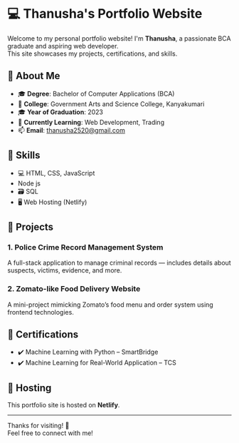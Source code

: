 # 💻 Thanusha's Portfolio Website

Welcome to my personal portfolio website! I'm **Thanusha**, a passionate BCA graduate and aspiring web developer.  
This site showcases my projects, certifications, and skills.

## 🌟 About Me

- 🎓 **Degree**: Bachelor of Computer Applications (BCA)  
- 🏫 **College**: Government Arts and Science College, Kanyakumari  
- 🎓 **Year of Graduation**: 2023  
- 🌱 **Currently Learning**: Web Development, Trading  
- 📫 **Email**: thanusha2520@gmail.com

## 🧠 Skills

- 💻 HTML, CSS, JavaScript
- Node js
- 🗃️ SQL 
- 🖥️ Web Hosting (Netlify)

## 💼 Projects

### 1. Police Crime Record Management System
A full-stack application to manage criminal records — includes details about suspects, victims, evidence, and more.

### 2. Zomato-like Food Delivery Website
A mini-project mimicking Zomato’s food menu and order system using frontend technologies.

## 📜 Certifications

- ✔️ Machine Learning with Python – SmartBridge
- ✔️ Machine Learning for Real-World Application – TCS

## 🚀 Hosting

This portfolio site is hosted on **Netlify**.

---

Thanks for visiting! 🌸  
Feel free to connect with me!

